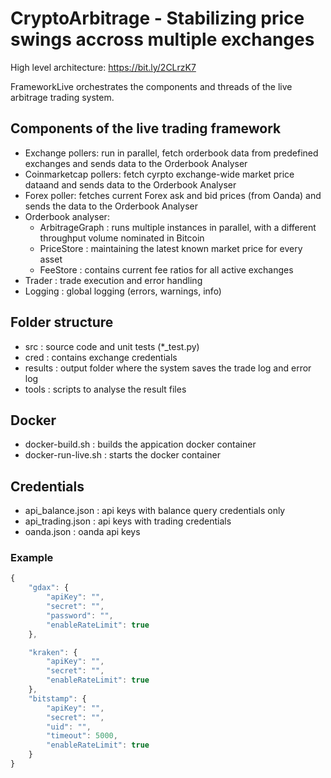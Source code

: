 # CryptoArbitrage - Stabilizing price swings accross multiple exchanges

High level architecture: 
https://bit.ly/2CLrzK7

FrameworkLive orchestrates the components and threads of the live arbitrage trading system.

## Components of the live trading framework
- Exchange pollers: run in parallel, fetch orderbook data from predefined exchanges and sends data to the Orderbook Analyser
- Coinmarketcap pollers: fetch cyrpto exchange-wide market price dataand and sends data to the Orderbook Analyser
- Forex poller: fetches current Forex ask and bid prices (from Oanda) and sends the data to the Orderbook Analyser
- Orderbook analyser: 
  - ArbitrageGraph : runs multiple instances in parallel, with a different throughput volume nominated in Bitcoin
  - PriceStore : maintaining the latest known market price for every asset
  - FeeStore : contains current fee ratios for all active exchanges
- Trader : trade execution and error handling
- Logging : global logging (errors, warnings, info)


## Folder structure
- src : source code and unit tests (*_test.py)
- cred : contains exchange credentials
- results : output folder where the system saves the trade log and error log 
- tools : scripts to analyse the result files

## Docker
- docker-build.sh : builds the appication docker container
- docker-run-live.sh : starts the docker container

## Credentials
- api_balance.json : api keys with balance query credentials only
- api_trading.json : api keys with trading credentials
- oanda.json : oanda api keys

### Example
```javascript
{
    "gdax": {
        "apiKey": "",
        "secret": "",
        "password": "",
        "enableRateLimit": true
    },

    "kraken": {
        "apiKey": "",
        "secret": "",
        "enableRateLimit": true
    },
    "bitstamp": {
        "apiKey": "",
        "secret": "",
        "uid": "",
        "timeout": 5000,
        "enableRateLimit": true
    }
}
```